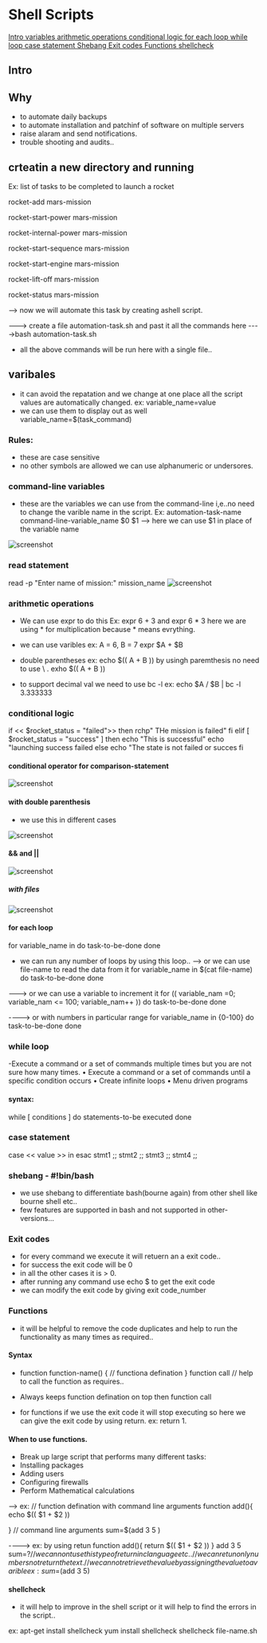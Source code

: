 # Shell Scripts
[ Intro ](intro)
[ variables ](varibales)
[ arithmetic operations ](arithmetic-operations)
[conditional logic ](conditional-logic)
[ for each loop ](for-each-loop)
[ while loop ](while-loop)
[  case statement ](case-statement)
[ Shebang ](shebang)
[ Exit codes ](Exit-codes)
[ Functions ](Functions)
[ shellcheck ](shellcheck)

## Intro
## Why
- to automate daily backups
- to automate installation and patchinf of software on multiple servers
- raise alaram and send notifications.
-  trouble shooting and audits..
## crteatin a new directory and running
Ex:  list of tasks to be completed to launch a rocket

rocket-add mars-mission

rocket-start-power mars-mission

rocket-internal-power mars-mission

rocket-start-sequence mars-mission

rocket-start-engine mars-mission

rocket-lift-off mars-mission

rocket-status mars-mission


--> now we will automate this task by creating ashell script.

---> create a file automation-task.sh and past it all the commands here
---->bash automation-task.sh
 - all the above commands will be run here with a single file.. 

 ## varibales
 - it can avoid the repatation and we change at one place all the script values are automatically changed.
 ex: variable_name=value
  - we can use them to display out as well
   variable_name=$(task_command)
 ### Rules:
  - these are case sensitive
  - no other symbols are allowed we can use alphanumeric or undersores.
### command-line variables
- these are the variables we can use from the command-line
i,e..no need to change the varible name in the script.
Ex: automation-task-name command-line-variable_name
          $0                          $1
    --> here we can use $1 in place of the variable name


![screenshot](https://github.com/SrinivasEsapalli/DevOps-complete/blob/main/linux/shell_script/practise/Screenshorts/Screen%2014.jpg)

### read statement

read -p "Enter name of mission:"  mission_name
![screenshot](https://github.com/SrinivasEsapalli/DevOps-complete/blob/main/linux/shell_script/practise/Screenshorts/Screen%2015.jpg)

### arithmetic operations

- We can use expr to do this
Ex: expr 6 + 3 and expr 6 \* 3
here we are using \* for multiplication because * means evrything.
- we can use varibles
ex: A = 6, B = 7
expr $A + $B
- double parentheses
ex: echo $(( A + B ))
by usingh paremthesis no need to use \ . exho $(( A + B ))

- to support decimal val we need to use bc -l
ex:  echo $A / $B | bc -l
3.333333

### conditional logic
if << $rocket_status = "failed">>
then
    rchp" THe mission is failed"
fi
elif [ $rocket_status = "success" ]
then
echo "This is successful"
echo "launching success failed
else
echo "The state is not failed or succes
fi

#### conditional operator for comparison-statement

![screenshot](https://github.com/SrinivasEsapalli/DevOps-complete/blob/main/linux/shell_script/practise/Screenshorts/Screen%2016.jpg)


#### with double parenthesis
- we use this in different cases

![screenshot](https://github.com/SrinivasEsapalli/DevOps-complete/blob/main/linux/shell_script/practise/Screenshorts/Screen%2017.jpg)

#### && and ||
![screenshot](https://github.com/SrinivasEsapalli/DevOps-complete/blob/main/linux/shell_script/practise/Screenshorts/Screen%2018.jpg)

##### with  files
![screenshot](https://github.com/SrinivasEsapalli/DevOps-complete/blob/main/linux/shell_script/practise/Screenshorts/Screen%2019.jpg)

#### for each loop
for variable_name in <list of missions>
do
task-to-be-done
done
- we can run any number of loops by using this loop..
--> or we can use file-name to read the data from it
for variable_name in $(cat file-name)
do
task-to-be-done
done

---> or we can use a variable to increment it
for (( variable_nam =0; variable_nam <= 100; variable_nam++ ))
do 
task-to-be-done
done

----> or with numbers in particular range
for variable_name in {0-100}
do
task-to-be-done
done

### while loop
-Execute a command or a set of commands multiple times but you are not
sure how many times.
• Execute a command or a set of commands until a specific condition occurs
• Create infinite loops
• Menu driven programs
#### syntax:
while [ conditions ]
do
statements-to-be executed
done

### case statement


case << value >> in
esac
stmt1
;;
stmt2
;;
stmt3
;;
stmt4
;;

### shebang - #!bin/bash
- we use shebang to differentiate bash(bourne again) from other shell like bourne shell etc..
- few features are supported in bash and not supported in other-versions...

### Exit codes
- for every command we execute it will retuern an a exit code..
- for success the exit code will be 0
- in all the other cases it is > 0.
- after running any command use echo $ to get the exit code 
- we can modify the exit code by giving exit code_number

### Functions
- it will be helpful to remove the code duplicates and help to run the functionality as many times as required..
#### Syntax
- function function-name() {
// functiona defination
}
function call
// help to call the function as requires..

-  Always keeps function defination on top then function call
- for functions if we use the exit code it will stop executing so here we can give the exit code by using return. ex: return 1.
#### When to use functions.
-  Break up large script that performs many different tasks:
- Installing packages
- Adding users
- Configuring firewalls
- Perform Mathematical calculations

--> ex:
// function defination with command line arguments 
function add(){
echo $(( $1 + $2 ))

}
// command line arguments
sum=$(add 3 5 )

----> ex: by using retun 
function add(){
return $(( $1 + $2 ))
}
add 3 5
sum=$?
// we cannont use this type of return in c language etc..
// we can retun only numbers not return the text.
// we cannot retrieve the value by assigning the value to a varible ex: sum=$(add 3 5)

#### shellcheck
- it will help to improve in the shell script or it will help to find the errors in the script..

ex: apt-get install shellcheck
yum install shellcheck
shellcheck file-name.sh